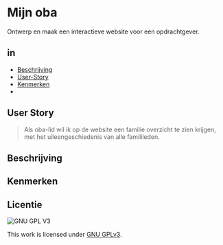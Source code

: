 # Mijn oba
Ontwerp en maak een interactieve website voor een opdrachtgever.

## in
  * [Beschrijving](#Beschrijving)
  * [User-Story](#User-story)
  * [Kenmerken](#Kenmerken)
  * [](#)

## User Story
> Als oba-lid wil ik op de website een familie overzicht te zien krijgen,  met het uileengeschiedenis van alle familileden.

## Beschrijving


## Kenmerken

## Licentie

![GNU GPL V3](https://www.gnu.org/graphics/gplv3-127x51.png)

This work is licensed under [GNU GPLv3](./LICENSE).
